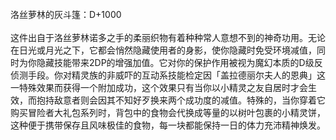 <title>洛丝萝林的灰斗篷</title>
<meta name="GENERATOR" content="WinCHM">
<meta http-equiv="Content-Type" content="text/html; charset=gb2312">
<br>洛丝萝林的灰斗篷：D+1000
<br>
<br>这件出自于洛丝萝林诺多之手的柔丽织物有着种种常人意想不到的神奇功用。无论在日光或月光之下，它都会悄然隐藏使用者的身影，使你隐藏时免受环境减值，同时为你隐藏技能带来2DP的增强加值。它对你的保护作用被视为魔幻本质的D级反侦测手段。你对精灵族的非威吓的互动系技能检定因「盖拉德丽尔夫人的恩典」这一特殊效果而获得一个附加成功，这个效果只有当你以小精灵之友自居时才会生效，而抱持敌意者则会因其不知好歹换来两个成功度的减值。特殊的，当你穿着它购买冒险者大礼包系列时，背包中的食物会代换成等量的以树叶包裹的小精灵饼，这种便于携带保存且风味极佳的食物，每一块都能保持一日的体力充沛精神焕发。
